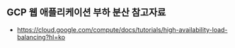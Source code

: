 ## GCP 웹 애플리케이션 부하 분산 참고자료

- https://cloud.google.com/compute/docs/tutorials/high-availability-load-balancing?hl=ko
